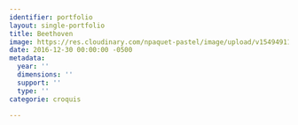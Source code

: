 ```yaml
---
identifier: portfolio
layout: single-portfolio
title: Beethoven
image: https://res.cloudinary.com/npaquet-pastel/image/upload/v1549491194/7D288BA9-308C-4C21-B5BF-021FC41E53E7.jpg
date: 2016-12-30 00:00:00 -0500
metadata:
  year: ''
  dimensions: ''
  support: ''
  type: ''
categorie: croquis

---
```

